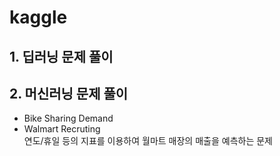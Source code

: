 # kaggle
<h2>1. 딥러닝 문제 풀이</h2>
<h2>2. 머신러닝 문제 풀이</h2>
<ul>
  <li>Bike Sharing Demand</li>
  <li>Walmart Recruting </li>
    연도/휴일 등의 지표를 이용하여 월마트 매장의 매출을 예측하는 문제
</ul>
